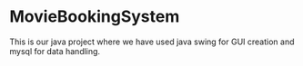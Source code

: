 # MovieBookingSystem
This is our java project where we have used java swing for GUI creation
and mysql for data handling.
